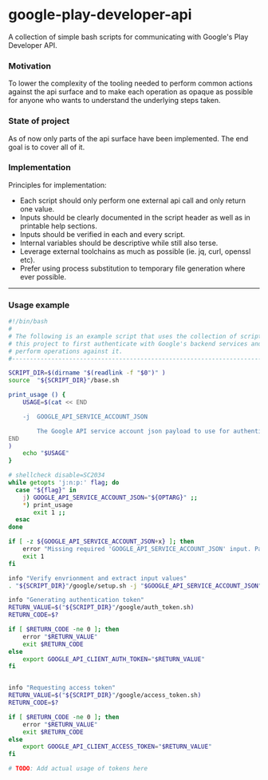 google-play-developer-api
====

A collection of simple bash scripts for communicating with Google's Play Developer API.

### Motivation

To lower the complexity of the tooling needed to perform common actions against the api surface and to make each operation as opaque as possible for anyone who wants to understand the underlying steps taken.

### State of project

As of now only parts of the api surface have been implemented. The end goal is to cover all of it.

### Implementation

Principles for implementation:

- Each script should only perform one external api call and only return one value.
- Inputs should be clearly documented in the script header as well as in printable help sections.
- Inputs should be verified in each and every script.
- Internal variables should be descriptive while still also terse.
- Leverage external toolchains as much as possible (ie. jq, curl, openssl etc).
- Prefer using process substitution to temporary file generation where ever possible.

---

### Usage example

```bash
#!/bin/bash
#
# The following is an example script that uses the collection of scripts in
# this project to first authenticate with Google's backend services and then
# perform operations against it.
#------------------------------------------------------------------------------

SCRIPT_DIR=$(dirname "$(readlink -f "$0")" )
source  "${SCRIPT_DIR}"/base.sh

print_usage () {
    USAGE=$(cat << END

    -j  GOOGLE_API_SERVICE_ACCOUNT_JSON

        The Google API service account json payload to use for authentication.
END
)
    echo "$USAGE"
}

# shellcheck disable=SC2034
while getopts 'j:n:p:' flag; do
  case "${flag}" in
    j) GOOGLE_API_SERVICE_ACCOUNT_JSON="${OPTARG}" ;;
    *) print_usage
       exit 1 ;;
  esac
done

if [ -z ${GOOGLE_API_SERVICE_ACCOUNT_JSON+x} ]; then
    error "Missing required 'GOOGLE_API_SERVICE_ACCOUNT_JSON' input. Pass it directly via '-j' flag or set as env var"
    exit 1
fi

info "Verify envrionment and extract input values"
. "${SCRIPT_DIR}"/google/setup.sh -j "$GOOGLE_API_SERVICE_ACCOUNT_JSON"

info "Generating authentication token"
RETURN_VALUE=$("${SCRIPT_DIR}"/google/auth_token.sh)
RETURN_CODE=$?

if [ $RETURN_CODE -ne 0 ]; then
    error "$RETURN_VALUE"
    exit $RETURN_CODE
else
    export GOOGLE_API_CLIENT_AUTH_TOKEN="$RETURN_VALUE"
fi


info "Requesting access token"
RETURN_VALUE=$("${SCRIPT_DIR}"/google/access_token.sh)
RETURN_CODE=$?

if [ $RETURN_CODE -ne 0 ]; then
    error "$RETURN_VALUE"
    exit $RETURN_CODE
else
    export GOOGLE_API_CLIENT_ACCESS_TOKEN="$RETURN_VALUE"
fi

# TODO: Add actual usage of tokens here

```
